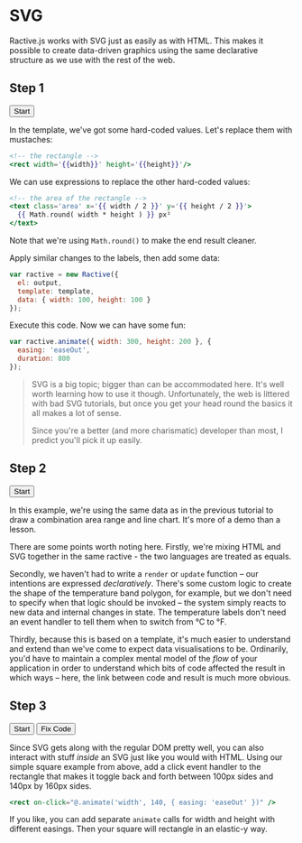 # SVG

Ractive.js works with SVG just as easily as with HTML. This makes it possible to create data-driven graphics using the same declarative structure as we use with the rest of the web.

## Step 1
<div class="tutorial">
	<button data-run="true" data-tutorial="N4IgFiBcoE5SBTAJgcwSAvgGhAF3gDxICWAbgATFIC8AOngIYxq70B8BA9CaW7QHYCCAZwDGMYgAdclGvVwIAtpIA2DBfXK4AnpIR08CAB65OMBqNxkE7AbVwjSKPoJnk7bggEIAtD-IA9gBmQcIIMgikCDDauGDE-CjkAEba5ADMAAxYWeTCAeQA7gjkogz8eQglcSVqyQgqwuR+Lvbk5ARJuOb8wkEBMIrUAOTd5cJqCgAUWTmZAJTDrW7tHu3t3n5aYCUwCJblKColLWvrBHuWRVRxIwCMmZnD5DvEKGC494-DnMtnG75-DVyEwEAxAkFtrt9rhDsdmj5lusOgoTKU1MJhCNQQxnkYRgBWJ7kbSEp5I5HkB6PTLkSRGABN-w6nFRuD+rmRmyBO2uSDiCIpGzZWh6fQGQ1GYsmCCm5CJWGaD3IiyF62pdKMzK4bI5bXOgKhLwQbw+gu1IrGvX6gxGVom6llSuy8tp80VMACsOmPgAnAslsz2hr6drWcZ2WcuM4PFxhE4XHHxFJ2SAcMJ4KQmORzJZrORqOR+AhCuQAEoWKxRKbAATtWHMcKQcjDADEDZYwywda0SlUjubbYUyhlwwEGHmAG40yBRPARbWKr2TD5yqIwANm4oqEhjpOewwVG9+IoEPxcD5kgwwkfi1ud3ue0FiCoVM3mMkpncFd-sr+p+Odj8JcMiLu0z6vu+KCfgATI8WDZAs+5LsI3QBAA1ggUGfgquFIYBgjnhGAB0OLkGB5D9OePhBAw24qNog4AGoBCosLEHswzIeBL5vkU8QKMhGCYEAA">Start</button>
</div>

In the template, we've got some hard-coded values. Let's replace them with mustaches:

```handlebars
<!-- the rectangle -->
<rect width='{{width}}' height='{{height}}'/>
```

We can use expressions to replace the other hard-coded values:

```handlebars
<!-- the area of the rectangle -->
<text class='area' x='{{ width / 2 }}' y='{{ height / 2 }}'>
  {{ Math.round( width * height ) }} px²
</text>
```

Note that we're using `Math.round()` to make the end result cleaner.

Apply similar changes to the labels, then add some data:

```js
var ractive = new Ractive({
  el: output,
  template: template,
  data: { width: 100, height: 100 }
});
```

Execute this code. Now we can have some fun:

```js
var ractive.animate({ width: 300, height: 200 }, {
  easing: 'easeOut',
  duration: 800
});
```

> SVG is a big topic; bigger than can be accommodated here. It's well worth learning how to use it though. Unfortunately, the web is littered with bad SVG tutorials, but once you get your head round the basics it all makes a lot of sense.
> 
> Since you're a better (and more charismatic) developer than most, I predict you'll pick it up easily.

## Step 2
<div class="tutorial">
	<button data-run="true" data-tutorial="N4IgFiBcoE5SBTAJgcwSAvgGhAF3gDxICWAbgATFIC8AOngIYxq70B8BA9CaW7QHYCCAZwDGMYgAdclGvVwIAtpIA2DBfXK4AnpIR08CAB65OMBqNxkE7AbVxEy5UWuHDqAcgXKE53AFcYBGEPPkFWcPJyAgBCAFo48jAEBiRfcgZ+JHIAe2liHP5hcgSw+yjHChcGN09k1N9Quxko6LAAJjYAQVJfBjQk4hQwDKzyFRyAdy0lPT9AhC4Osojy1tiE8mFJ4lxREYAjBFxJhAR+ZwQVYWJ-YszsgDMGMCD+ZN2SuJXW6J5nVzuDzmEg5OIoGA5fySJqRX7RNRHFRsAANAGFosR+JJ-DIdHpPCCCh5yPwGIp9B5gMA0hCzgAVXQIDAYEmkBgqfyU0RXG53En7BCiADWyA4nERVx+8IIkuRKIAYpjsbitEzCaliaTyZTqbSgghGXoWWyOVzPM9XucPrhQlw5dKKtwyCtmr8NokkJDJEgphcKfx-F9HdFhFchTJ2ZzdcAwyoI8gAJJZYwmkNRakAYhS+2cu2IwUglBZbvhFTyVkK5Cj5qpwGIaepZIpLK4FYK-HT5GpnBzYBLcKdcYj0q4PFdcI9WmSzjATBkpVLlQBNSBByYcX289hawq-2qtQ8wlIKDik3MkjmoWi8US-DOaWyuBy5DSChgiixCC2xAAXt+ckecgAGUADUAHFyHDAMZCxcgFWIIJHhyIxg1Ld1jxQCddxlW9yAhTVzgXQZhnSbw5nUBZ7iCcggiQNIYCwcYpjI2Y+gCIJqO-A5oxgNDBxlNJHmELt3RUL8mHAokiNkTwCJIIiSSMdpPAABhJbQVI8ABGVTVIAUhJeSC34XAAFV+F2IE7l8YDJAsBAAHl+DMsMdxaMsMOfSRckeYTjjUwytm8zccgmGBCRQA4AAp2gAVjirBVKSgBKElOFEmVhG83z-NwTxdIMklsryULwsimLkuS+K4rS8gMvQzz7QkmApMI0zMrHBBhOwjzcM2MAcgkX9ClwDlxi-WiEEkTiiKxFByEeA1f3m-icLEyaDyBJazhW-gUCU7S1I0o663IbRgNEDkEGi1SUvIE1yGUzxqR2JBcH7Vlzq06lzsu67bvuk0GvCRrfizHYPq2cNLGQNFdm0Ad7DB-rEg+7iHjWvqywISQwu0FAq0eYgVBUTxAhUaLM2Moi6uyyFRXJmBKep6TTLqrbPHI9iFjidcshJPGsVwIFqUwgAFdRPo8EHkYEsssz7chFFGsBhCLBsMBRnG8KF0zlaYUUYGKZC+IYXpzAGMAhjVrHPJlBbOY8RRDcaLRzCKU3FC5j3hDUBRot+ox-vjaLiAAalUgA6WqHuwX6Lqu0PreGIGMDSzKcdERCXG-CKPHaGXM5lBQTHOzw4l00Jfq99RopTsA064UvcGLp0sOabXUfIPWZBdmAjZNoaMgt-pvwmSZikXeWmsdwFPH7o2SVwX2vZ9zI-fUG6g5Dm6I+j2OWSwBPd+iie04zrus5z+NaM8QvZex+3ohb8udLi6vgEWoaXdwM+pibpwFubdoicA7jPcGwBewWE+l3HskNYEzy4JhEMY4XSdwEsuJ2KtTJgDiHKEIXZFYwOVqrAAcjqdWmsu4iHshcbK2h4yeDeh9Isv1Cr1VIbgihFJhBR3jPtKGLJ9IAG5P4fWIMIVsnBhB0KIVAvsSM+poN4EuZ0qjwgqLCMg8QUhW4gBwMIeA7I+JGFeOQagpIEDTAABoAFkAAyAAJXAuBJAACUEAAEcuTZWiilERAgzEwCjqkJAABRXopkHGSIUPeGA0VyAeAmKkDwTFHj+H4JYDs5B-HdmaOYbJvQo5hj-sATuex8yFnIAAKWAo5MhUd7LGxutOSRUdOJ4yKIaYwMgUpYAqcOWGSBkxpCMEWVSzR06BP4NMoJrwo55HOIkjw4Fwn0jSUksBxw4jZXnMgIBuIhrEA5MIIBbF5icSjgAK2EIUEkAT5khLDFkfxMyBAmNohYKwvQLFWOmO4751hA4CCiGNZgxwiweEzOClgaTQUzGUP7BAUKYWzGRfCi45AEU5AOGGGAvQ2EIvsEMhQIyUzjPyVi5GH0HjxhgEWDJWTKwXESViMZ5B7rlOpawXlEi+GZGIL-VpR4YZkvhjoTZ-Ko4sBWdnKwwQo4knDpQClnKmLcqiDSmlKQbj7ShbqpyuJMVat5TSpAgR1AdiLAAZj0sSs1uA5k8vsFrHlbqojYGJVipA6gGBEqxVEWuuBGWZOyVWRJUZOVUrLMQICiTpWyqSfqBkTIHkWOoJYjwlo3g2nTZqzynBODOEKBbGQPJri3GKM+RaLxc0IF2AissUbLGRvGgAKnINpKOAAOaNKqbXtBmWWN1TbWhBA4hcKMUdnwISMMgRJ2l+1JJRB4YdrQvWBq4R9Hh1SADaSSambI8AqY9djj1dDPceo9TEPA3qSZe29wFj2OWPWQ49AAREkABdBFm6EWiByMoXEyAA2-CLeQekM4wKQXslDSRGQS3AbJdWM035aUyGhL6hQxRJjJHvBbMdEGrKvmmucNIWSCzFGimkaodFyAIPIAAA0TccfxTH7pbn2jYLdEspahuZTkvJBbfifOwwwP5rG-5JNJXDBGUccEfRCOqsdZZg5J2-JYqTKz1PXQeQMrdZZE7XUk9bPhSaPDGfjA895hn4QQfAscUYGQYDmG0L5HuORhbFCCDNYIc19rTm-MgNAxRAKqfs8W9GiKKIcQxlkKOiWIu-Abn8lg4svOmWECshu+nkutAnml44GXvMrInjZuwdmIOJdCWMa5mWguKC0DkFgyQYARYnYEC4Dco6AayXXZikwOkIAtmGPJKUbmZZWUkzltmyxMvDRcdLmWRa5JImARyMAHFTGjSJ+EnzOL+BUDISx4mFMMEkIkhbLK1uKbAExYgu38tRE6zAC4unQ6UHICqg+y60nKr+hpxJd2D0N029t6Y37Zv5edfliDXR6JBfIB+oUSgjh8RrN+OCS1RoeZqZkfwTBtBMUxtF-HgYieoejBkR4744fFpRzyRQ6OmI1uEINaY0XRDaBcMQJOCN8uHeO1HTJ7O43SY+60uIv37oqv+99wHANXx+oPWdgRKAoaJCXd+0HNtwc7ah-dR5dmXvBCO7gJpdwwCJMl4ktX5wNcjB+zHP7WAAdWdaeJvdqkdfrf15D6NxvBfHC61NYQ5v12-A9RugzRHi0AHV8NI5IAGG4hQwtAS56NBgX4+JcbQExU4VjkBx+a1NcQKQFBI-EveJgWx+eBeux2YQY7JcCcW7krlHWQ9vYmrXmAp8D3JS7e0cg36mJD9Z2ZmVbGkksLAOm79xuo8Gd+B79vN3hPd8nX3lIA+gcHsrsPgALKP8f5AD3aaSR8YYtpo2JHaMP+KY-l8br-QIWH-AIP8qmpO+4i0w0bsMN69rp-9MdFpIQmsGABAIMUBrALhfQXY4Ia0JM4CokvluMo5yAnF1A4grAfIa0P0bUBAm8qwa899d41tECc9+AmIPYBgu8sUxNVI-lqCsRvdz8YAWDLF6CEAOCmJFBzcpBxJ0hW0MC0A91tIodEguDo1i07cgMaDJDpDXwWCg8sVXsLhSDWVSR-AmtGDfhNDaIWCVVElElAwmtPQ1DyBO1BDjthCCw+JX8MAZlR0v9i0AAhIUBgGyBjBAYEb8O4VaGDQvb8e8ZAMvIIJOUQI7LeGA4tMQUAhjJPLPUyGg9ITiP8YIEgwAnJTI-8TvGNVDPic8C7OYP5QpH5BAKOYmV5JJEpE8M8C8K8aHQQDQoFYpUpEFLdefIsUoy8XwXrEQ0yePKgD6VfVoG-MAENBjZowY3nIiJxBtW-P9Y3FwyrHYLIKYUJeiSJIiGJbKc4XwFZfI-wug4ILI1o0pekIVBAKEaTU42bAxEAUQeAaYxQFQKlewKYmYwqUgMAVwyrA4HIJAdzblb45Y6YosQqURZoXortPSWE8IfuOA-gCZd5NxMJeaaEpQDE4EowXZP8bE8gYEmABiPmFCQEtomFJgFgL49GG2X4xEqkgQKOeoBiekvGG4FlIsBgPFMKEDDE38OIdlYwIsAANgxPhJhLxJQkJL2hQCLFJPJPxJZP4DZJSA5I6U1DBAhChB8nBLcRyG5OtQyH5M5AUAxO8nRIKUZJtNmUqxnQuUok4npJ+OhOZLhLGLAA9IMgxK5PzEKCLCCH9msDVKjnXBgE3DnBgBkENIDJ5KmlDN6AxPdIRL9OaHsnomJJtSUHIBYILNlIJJuAVKVKGhVMpI-0dMwiaLKN8CYkwnpOlM9PCDTJlKrLaKdJ8EuQQD5kxgLWJlJjiDyAsARgmSjhtXXXphyFFDPG9KLCHQ7NZJ2gQAVPpOnNFCLEzFEB3KnJXhnN7OlPDMXlYjLgLRbjiEyH2CGiLE-HonjHXWQlMjiGeE-BUG0ChSWJUF6CsCunIDIQQC5AvQkA5DXQRSfNwHlJRXzKjnFNxPAtGjPEhJmOBJUCQEfJJhUC3JtRwuPNdjzxvm-ENMHKwuSN2AQD3IZmgp4gsGFEooPLnPeh9K7WPNVnwT5N5C2DoSKIvI5CGDRMuFMl8EfJSRmPjFp3XRIFkTUA-JJImBFEfMQtfJJlko8C-J-L5wkwAqAtvS6BApUDAqxQgqgvHLgsUCpIwEwCAA">Start</button>
</div>

In this example, we're using the same data as in the previous tutorial to draw a combination area range and line chart. It's more of a demo than a lesson.

There are some points worth noting here. Firstly, we're mixing HTML and SVG together in the same ractive - the two languages are treated as equals.

Secondly, we haven't had to write a `render` or `update` function – our intentions are expressed _declaratively_. There's some custom logic to create the shape of the temperature band polygon, for example, but we don't need to specify when that logic should be invoked – the system simply reacts to new data and internal changes in state. The temperature labels don't need an event handler to tell them when to switch from °C to °F.

Thirdly, because this is based on a template, it's much easier to understand and extend than we've come to expect data visualisations to be. Ordinarily, you'd have to maintain a complex mental model of the _flow_ of your application in order to understand which bits of code affected the result in which ways – here, the link between code and result is much more obvious.

## Step 3
<div class="tutorial">
	<button data-tutorial="N4IgFiBcoE5SBTAJgcwSAvgGhAF3gDxICWAbgATFIC8AOngIYxq70B8BA9CaW7QHYCCAZwDGMYgAdclGvVwIAtpIA2DBfXK4AnpIR08CAB65OMBqNxkE7AbVwjSKPoJnk7bggEIAtD-IA9gBmQcIIMgikCDDauGDE-CjkAEba5ADMAAxYWeTCAeQA7gjkogz8eQglcSVqyQgqwuR+Lvbk5ARJuOb8wkEBMIrUAOTd5cJqCgAUWTmZAJTDrW7tHu3t3n5aYCUwCJblKColLWvrBHuWRVRxI8DAhTdgGBjD5DvEKGC4d8AfX7gXsNOMszhtfP4auQmAgGIEgttdvtcIdjs0fMt1h0FCZSmphMIRjCGG8jL9-t9yJxyAAmIHkbS-R5IOJU2lAzFY8j3ACy6jAADoYAEAK78JBTZmsgBU7wQn2+8xe5EkRgATWCOpwcbhQa4sZtITtriywOjORsdVoen0BkNRjbJggptyHk82XTsM0AIyZciLC3rXn8oWi8WSp5KjAqoyarg6vVtc4QxFyhUyU7685Wsa9fqDEa5ibqZ0+7KuqVm6me-1YcjClHTHwATgWS017WDcVDYolFNwUZjce1xl1Zy4zg8XGEThc0-EUl1IBwwngpCY9YsVii5Go5H4CEK5AASlvrFNgAJ2ijmOFIORhgBiG8sYZYK9aJSqEv3p8KZROm+H5IOoDD3peFTuLglb3r62QfvY-awZkmQfhgAgYPMADcy4gKI8BWhB16jj45SiGAAz3ooVBIMcWEfgwKifPwigIPwuA+MkDBhExB5UTRdEfkExAqCo97MMkUzegArNkMlybJ2EYXY-CXDIRHkMJoniSgkk0ihWDZAs9GQcI3QBAA1ggOmSbJWB2YpJnoYI7GjgKxLckJATsT4QQMNRKjaL+ABqAQqCixB7MMJntFpYlFPEChOZgQA">Start</button>
	<button data-run="true" data-tutorial="N4IgFiBcoE5SBTAJgcwSAvgGhAF3gDxICWAbgATFIC8AOngIYxq70B8BA9CaW7QHYCCAZwDGMYgAdclGvVwIAtpIA2DBfXK4AnpIR08CAB65OMBqNxkE7AbVwjSKPoJnk7bggEIAtD-IA9gBmQcIIMgikCDDauGDE-CjkAEba5ADMAAxYWeTCAeQA7gjkogz8eQglcSVqyQgqwuR+Lvbk5ARJuOb8wkEBMIrUAOTd5cJqCgAUWTmZAJTDrW7tHu3t3n5aYCUwCJblKColLWvrBHuWRVRxI8DAhTdgGBjD5DvEKGC4d8AfX7gXm8AvwfKIVMRRABrAwAAQAdOViIp1AgpsNHkg4sMsNcsWByNQieQAIyZTLkAD8pIALBTIKTybjgOQEAxhAkUAzhmywgB5ACuuDeGHmuIRSJR02G-2+OPeCE+30JxLJFOpJIAbPTGdlyCzeZzubyEABJfgi+b0TjLM4bXz+GrkJhswJBba7fa4Q7HZo+ZbrDoKEylNTCYQjF0MN5GX6ymSccgAJiB5G0v0xcXIiZTrwDgf1wAAsuowPCYAEBfwkFNMwSAFQKpW4eYvciSIwAJrtHU4wdwttcgc2jp2eKzpyH537Wh6fQGQ1Gc8maMLdezyZeuJ8ZPIi3zgfuJbi5cr1drT1bGHbRh7XH7g7a5wdHqbAL9B6DxhkY16-UGIy-hMqJTM0ZLMg8Twbrme64hW3rTD4ACcCxLD27RHqWp5VjW8ZXjed59t++ZcM4HhcMITguBR4hSAOIA4MI8CkEw5DmJY1iEuQ-AIIU5AAEoWFYURTMAAjtN6zDhNyADEkksDi4laEoqiorJCjKCuikVOQSDqAwDJiTp9h1gyapYEp9jxmZ5JKRgAiigA3AxICiPAM5GRJ34+OUohgAMDKKFQSDHI5SkMBCKD8IoCD8LgPjJOyDQJAggXBaFSlBMQKgqAyzDJFMJIAKzZMVpUlfMYX8PZgj8JcMieeQWU5XlKAFUmTLZAsVXtMI3QBFCqVsW1UwlVgY0VVVNUCP2iJ7Aw+qZSC8VBAwQUqNo3IAGoBCo3rEHsww9U12W5UU8QKFNmBAA">Fix Code</button>
</div>

Since SVG gets along with the regular DOM pretty well, you can also interact with stuff _inside_ an SVG just like you would with HTML. Using our simple square example from above, add a click event handler to the rectangle that makes it toggle back and forth between 100px sides and 140px by 160px sides.

```handlebars
<rect on-click="@.animate('width', 140, { easing: 'easeOut' })" />
```

If you like, you can add separate `animate` calls for width and height with different easings. Then your square will rectangle in an elastic-y way.
